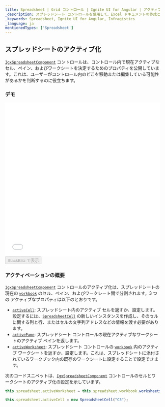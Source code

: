 ```yaml
---
title: Spreadsheet | Grid コントロール | Ignite UI for Angular | アクティブ化 | Infragistics |
_description: スプレッドシート コントロールを使用して、Excel ドキュメントの作成と編集のエクスペリエンスをアプリケーションに直接埋め込むことができます。
_keywords: Spreadsheet, Ignite UI for Angular, Infragistics
_language: ja
mentionedTypes: ['Spreadsheet']
---
```


## スプレッドシートのアクティブ化

[`IgxSpreadsheetComponent`](spreadsheet_activation.md) コントロールは、コントロール内で現在アクティブなセル、ペイン、およびワークシートを決定するためのプロパティを公開しています。これは、ユーザーがコントロール内のどこを移動または編集している可能性があるかを判断するのに役立ちます。

### デモ

<div class="sample-container loading" style="height: 500px">
    <iframe id="spreadsheet-overview-sample-iframe" src='{environment:demosBaseUrl}/spreadsheet/spreadsheet-overview' width="100%" height="100%" seamless frameBorder="0" onload="onXPlatSampleIframeContentLoaded(this);"></iframe>
</div>
<div>
    <button data-localize="stackblitz" disabled class="stackblitz-btn"   data-iframe-id="spreadsheet-overview-sample-iframe" data-demos-base-url="{environment:demosBaseUrl}">StackBlitz で表示
    </button>
</div>

<div class="divider--half"></div>

### アクティベーションの概要

[`IgxSpreadsheetComponent`](spreadsheet_activation.md) コントロールのアクティブ化は、スプレッドシートの現在の [`workbook`](spreadsheet_activation.md) のセル、ペイン、およびワークシート間で分割されます。3 つの アクティブなプロパティは以下のとおりです。

-   [`activeCell`](spreadsheet_activation.md): スプレッドシート内のアクティブ セルを返すか、設定します。設定するには、[`SpreadsheetCell`](spreadsheet_activation.md) の新しいインスタンスを作成し、そのセルに関する列と行、またはセルの文字列アドレスなどの情報を渡す必要があります。
-   [`activePane`](spreadsheet_activation.md): スプレッドシート コントロールの現在アクティブなワークシートのアクティブ ペインを返します。
-   [`activeWorksheet`](spreadsheet_activation.md): スプレッドシート コントロールの [`workbook`](spreadsheet_activation.md) 内のアクティブ ワークシートを返すか、設定します。これは、スプレッドシートに添付されているワークブック内の既存のワークシートに設定することで設定できます。

次のコードスニペットは、[`IgxSpreadsheetComponent`](spreadsheet_activation.md) コントロールのセルとワークシートのアクティブ化の設定を示しています。

```ts
this.spreadsheet.activeWorksheet = this.spreadsheet.workbook.worksheets(1);

this.spreadsheet.activeCell = new SpreadsheetCell("C5");
```
